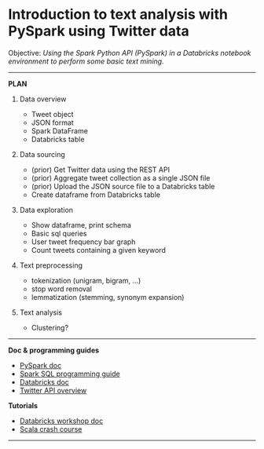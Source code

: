 # Introduction to text analysis with PySpark using Twitter data

Objective:
_Using the Spark Python API (PySpark) in a Databricks notebook environment to perform some basic text mining._

***************************************************************************************

**PLAN**


1. Data overview
    + Tweet object
    + JSON format
    + Spark DataFrame
    + Databricks table
    
2. Data sourcing
    + (prior) Get Twitter data using the REST API
    + (prior) Aggregate tweet collection as a single JSON file
    + (prior) Upload the JSON source file to a Databricks table 
    + Create dataframe from Databricks table
    
3. Data exploration
   + Show dataframe, print schema
   + Basic sql queries
   + User tweet frequency bar graph
   + Count tweets containing a given keyword

4. Text preprocessing
   + tokenization (unigram, bigram, ...)
   + stop word removal
   + lemmatization (stemming, synonym expansion)

5. Text analysis
   + Clustering?

***************************************************************************************
**Doc & programming guides**
+ [PySpark doc](https://spark.apache.org/docs/latest/api/python/)
+ [Spark SQL programming guide](https://spark.apache.org/docs/latest/sql-programming-guide.html)
+ [Databricks doc](https://docs.databricks.com/)
+ [Twitter API overview](https://dev.twitter.com/overview/api)

**Tutorials**
+ [Databricks workshop doc](http://training.databricks.com/workshop/sparkcamp.pdf)
+ [Scala crash course](https://lintool.github.io/SparkTutorial/slides/day1_Scala_crash_course.pdf)

***************************************************************************************
